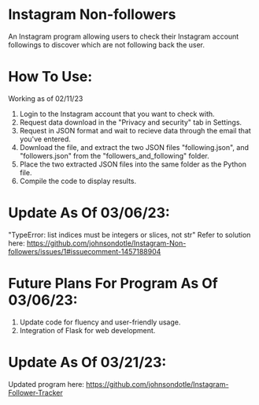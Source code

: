 # Instagram Non-followers
An Instagram program allowing users to check their Instagram account followings to discover which are not following back the user.

# How To Use:
Working as of 02/11/23

1. Login to the Instagram account that you want to check with.
2. Request data download in the "Privacy and security" tab in Settings.
3. Request in JSON format and wait to recieve data through the email that you've entered.
4. Download the file, and extract the two JSON files "following.json", and "followers.json" from the "followers_and_following" folder.
5. Place the two extracted JSON files into the same folder as the Python file.
6. Compile the code to display results.

# Update As Of 03/06/23:
"TypeError: list indices must be integers or slices, not str"
Refer to solution here: https://github.com/johnsondotle/Instagram-Non-followers/issues/1#issuecomment-1457188904

# Future Plans For Program As Of 03/06/23:
1. Update code for fluency and user-friendly usage.
2. Integration of Flask for web development.

# Update As Of 03/21/23:
Updated program here: https://github.com/johnsondotle/Instagram-Follower-Tracker
